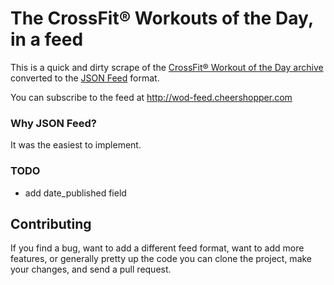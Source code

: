 # The CrossFit&reg; Workouts of the Day, in a feed

This is a quick and dirty scrape of the [CrossFit&reg; Workout of the Day archive](https://www.crossfit.com/workout) converted to the [JSON Feed](https://jsonfeed.org) format.

You can subscribe to the feed at http://wod-feed.cheershopper.com

### Why JSON Feed?
It was the easiest to implement.

### TODO
- add date_published field

## Contributing

If you find a bug, want to add a different feed format, want to add more features, or generally pretty up the code you can clone the project, make your changes, and send a pull request.